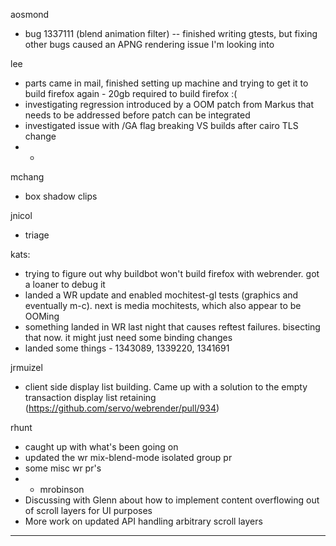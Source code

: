 aosmond
* bug 1337111 (blend animation filter) -- finished writing gtests, but fixing other bugs caused an APNG rendering issue I'm looking into



lee
* parts came in mail, finished setting up machine and trying to get it to build firefox again - 20gb required to build firefox :(
* investigating regression introduced by a OOM patch from Markus that needs to be addressed before patch can be integrated
* investigated issue with /GA flag breaking VS builds after cairo TLS change
* * 


mchang
* box shadow clips



jnicol
* triage



kats:
* trying to figure out why buildbot won't build firefox with webrender. got a loaner to debug it
* landed a WR update and enabled mochitest-gl tests (graphics and eventually m-c). next is media mochitests, which also appear to be OOMing
* something landed in WR last night that causes reftest failures. bisecting that now. it might just need some binding changes
* landed some things - 1343089, 1339220, 1341691



jrmuizel
* client side display list building. Came up with a solution to the empty transaction display list retaining (https://github.com/servo/webrender/pull/934)




rhunt
* caught up with what's been going on
* updated the wr mix-blend-mode isolated group pr
* some misc wr pr's
* * mrobinson
* Discussing with Glenn about how to implement content overflowing out of scroll layers for UI purposes
* More work on updated API handling arbitrary scroll layers

________________


